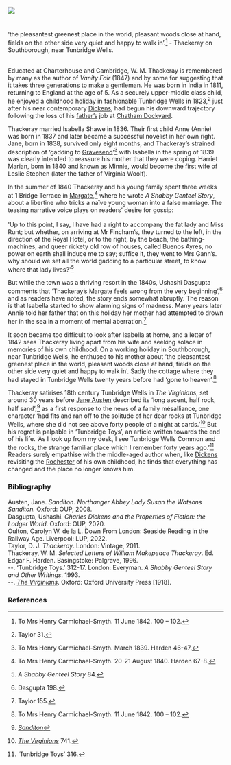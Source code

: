 <a href="https://juncture-digital.org"><img src="https://juncture-digital.org/images/ve-button.png"></a>
<param ve-config title="William Makepeace Thackeray (1811-1863)" author="Professor Carolyn Oulton" layout="vtl" 
banner="/images/banners/19c.jpg">

<param ve-entity eid="Q665489" aliases="Tunbridge Wells">


#

‘the pleasantest greenest place in the world, pleasant woods close at hand, fields on the other side very quiet and happy to walk in’.[^ref1] - Thackeray on Southborough, near Tunbridge Wells.
<br><br>

Educated at Charterhouse and Cambridge, W. M. Thackeray is remembered by many as the author of _Vanity Fair_ (1847) and by some for suggesting that it takes three generations to make a gentleman. He was born in India in 1811, returning to England at the age of 5. As a securely upper-middle class child, he enjoyed a childhood holiday in fashionable Tunbridge Wells in 1823,[^ref2]  just after his near contemporary [Dickens](/dickens), had begun his downward trajectory following the loss of his [father’s](/dickens/dickens-chatham) job at [Chatham Dockyard](/19c/19c-chatham-dockyard).
<param ve-image url="https://upload.wikimedia.org/wikipedia/commons/2/2e/WilliamThackeray.jpg" label="William Thackeray" attribution="Public domain, via Wikimedia Commons">

Thackeray married Isabella Shawe in 1836. Their first child Anne (Annie) was born in 1837 and later became a successful novelist in her own right. Jane, born in 1838, survived only eight months, and Thackeray’s strained description of ‘gadding to [Gravesend](/19c/19c-gravesend)’[^ref3]  with Isabella in the spring of 1839 was clearly intended to reassure his mother that they were coping. Harriet Marian, born in 1840 and known as Minnie, would become the first wife of Leslie Stephen (later the father of Virginia Woolf).
<param ve-image url="https://stor.artstor.org/stor/785f9c80-c739-479d-85b3-29b9ff37d967" label="The Picturesque Beauties of Great Britain: Kent. The Baths at Gravesend, 1829" attribution="George Virtue. Photo by Astrid Stilma. By permission of Patrick Marrin.">

In the summer of 1840 Thackeray and his young family spent three weeks at 1 Bridge Terrace in [Margate](/19c/19c-margate),[^ref4]  where he wrote _A Shabby Genteel Story_, about a libertine who tricks a naïve young woman into a false marriage. The teasing narrative voice plays on readers’ desire for gossip:
<br><br>
'Up to this point, I say, I have had a right to accompany the fat lady and Miss Runt; but whether, on arriving at Mr Fincham’s, they turned to the left, in the direction of the Royal Hotel, or to the right, by the beach, the bathing-machines, and queer rickety old row of houses, called Buenos Ayres, no power on earth shall induce me to say; suffice it, they went to Mrs Gann’s. why should we set all the world gadding to a particular street, to know where that lady lives?'[^ref5]  
<param ve-image url="https://stor.artstor.org/stor/0515f138-ee47-4cc9-906b-51cd54fad21c" label="The Picturesque Beauties of Great Britain: Kent. Margate: the Pier and New Lighthouse" attribution="George Virtue. Photo by Astrid Stilma. By permission of Patrick Marrin.">

But while the town was a thriving resort in the 1840s, Ushashi Dasgupta comments that ‘Thackeray’s Margate feels wrong from the very beginning’,[^ref6]  and as readers have noted, the story ends somewhat abruptly. The reason is that Isabella started to show alarming signs of madness. Many years later Annie told her father that on this holiday her mother had attempted to drown her in the sea in a moment of mental aberration.[^ref7]  

It soon became too difficult to look after Isabella at home, and a letter of 1842 sees Thackeray living apart from his wife and seeking solace in memories of his own childhood. On a working holiday in Southborough, near Tunbridge Wells, he enthused to his mother about ‘the pleasantest greenest place in the world, pleasant woods close at hand, fields on the other side very quiet and happy to walk in’. Sadly the cottage where they had stayed in Tunbridge Wells twenty years before had ‘gone to heaven’.[^ref8]  

Thackeray satirises 18th century Tunbridge Wells in _The Virginians_, set around 30 years before [Jane Austen](/austen/austen-tunbridge-wells) described its ‘long ascent, half rock, half sand’;[^ref9]  as a first response to the news of a family mésalliance, one character ‘had fits and ran off to the solitude of her dear rocks at Tunbridge Wells, where she did not see above forty people of a night at cards.’[^ref10]  But his regret is palpable in ‘Tunbridge Toys’, an article written towards the end of his life. ‘As I look up from my desk, I see Tunbridge Wells Common and the rocks, the strange familiar place which I remember forty years ago.’[^ref11] Readers surely empathise with  the middle-aged author when, like [Dickens](/dickens) revisiting the [Rochester](/dickens/dickens-medway) of his own childhood, he finds that everything has changed and the place no longer knows him.

### Bibliography 
Austen, Jane. _Sanditon_. _Northanger Abbey Lady Susan the Watsons Sanditon._ Oxford: OUP, 2008.   
Dasgupta, Ushashi. _Charles Dickens and the Properties of Fiction: the Lodger World_. Oxford: OUP, 2020.      
Oulton, Carolyn W. de la L. Down From London: Seaside Reading in the Railway Age. Liverpool: LUP, 2022.   
Taylor, D. J. _Thackeray_. London: Vintage, 2011.   
Thackeray, W. M. _Selected Letters of William Makepeace Thackeray_. Ed. Edgar F. Harden. Basingstoke: Palgrave, 1996.   
--. ‘Tunbridge Toys.’ 312-17. London: Everyman. _A Shabby Genteel Story and Other Writings_. 1993.   
--. [_The Virginians_](https://archive.org/details/in.ernet.dli.2015.207951/mode/2up?q=%22had+fits+and+ran+off+to+the+solitude+of+her%22). Oxford: Oxford University Press [1918].

### References

[^ref1]: To Mrs Henry Carmichael-Smyth. 11 June 1842. 100 – 102.   
[^ref2]:  Taylor 31.   
[^ref3]:  To Mrs Henry Carmichael-Smyth. March 1839. Harden 46-47.   
[^ref4]:  To Mrs Henry Carmichael-Smyth. 20-21 August 1840. Harden 67-8.   
[^ref5]:  _A Shabby Genteel Story_ 84.   
[^ref6]:  Dasgupta 198.      
[^ref7]:  Taylor 155.   
[^ref8]:  To Mrs Henry Carmichael-Smyth. 11 June 1842. 100 – 102.   
[^ref9]:  [_Sanditon_](https://en.wikisource.org/wiki/Page:Austen_Sanditon_and_other_miscellanea.djvu/31)   
[^ref10]:  [_The Virginians_](https://archive.org/details/in.ernet.dli.2015.207951/mode/2up?q=%22had+fits+and+ran+off+to+the+solitude+of+her%22) 741.   
[^ref11]:  ‘Tunbridge Toys’ 316.   
  
